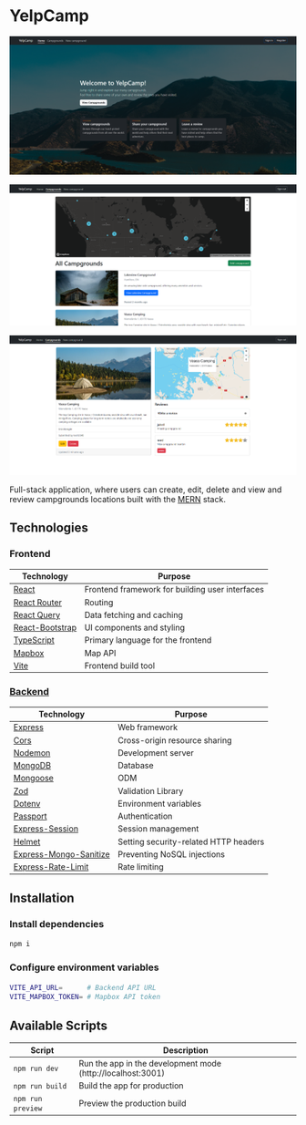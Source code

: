 # YelpCamp

![home](./project-images/home-page.png)

![main](./project-images/campgrounds-page.png)

![show](./project-images/show-page.png)

Full-stack application, where users can create, edit, delete and view and review campgrounds locations built with the [MERN](https://www.mongodb.com/mern-stack) stack.

## Technologies

### Frontend

| Technology                                            | Purpose                                         |
| ----------------------------------------------------- | ----------------------------------------------- |
| [React](https://reactjs.org/)                         | Frontend framework for building user interfaces |
| [React Router](https://reactrouter.com/)              | Routing                                         |
| [React Query](https://react-query.tanstack.com/)      | Data fetching and caching                       |
| [React-Bootstrap](https://react-bootstrap.github.io/) | UI components and styling                       |
| [TypeScript](https://www.typescriptlang.org/)         | Primary language for the frontend               |
| [Mapbox](https://www.mapbox.com/)                     | Map API                                         |
| [Vite](https://vitejs.dev/)                           | Frontend build tool                             |

### [Backend](https://github.com/tariqs26/yelpcamp-server)

| Technology                                                                     | Purpose                               |
| ------------------------------------------------------------------------------ | ------------------------------------- |
| [Express](http://expressjs.com/)                                               | Web framework                         |
| [Cors](https://npmjs.com/package/cors)                                         | Cross-origin resource sharing         |
| [Nodemon](https://npmjs.com/package/nodemon)                                   | Development server                    |
| [MongoDB](https://mongodb.com/)                                                | Database                              |
| [Mongoose](https://mongoosejs.com/)                                            | ODM                                   |
| [Zod](https://zod.dev/)                                                        | Validation Library                    |
| [Dotenv](https://npmjs.com/package/dotenv)                                     | Environment variables                 |
| [Passport](http://passportjs.org/)                                             | Authentication                        |
| [Express-Session](https://npmjs.com/package/express-session)                   | Session management                    |
| [Helmet](https://helmetjs.github.io/)                                          | Setting security-related HTTP headers |
| [Express-Mongo-Sanitize](https://www.npmjs.com/package/express-mongo-sanitize) | Preventing NoSQL injections           |
| [Express-Rate-Limit](https://www.npmjs.com/package/express-rate-limit)         | Rate limiting                         |

## Installation

### Install dependencies

```bash
npm i
```

### Configure environment variables

```bash
VITE_API_URL=      # Backend API URL
VITE_MAPBOX_TOKEN= # Mapbox API token
```

## Available Scripts

| Script            | Description                                                 |
| ----------------- | ----------------------------------------------------------- |
| `npm run dev`     | Run the app in the development mode (http://localhost:3001) |
| `npm run build`   | Build the app for production                                |
| `npm run preview` | Preview the production build                                |

